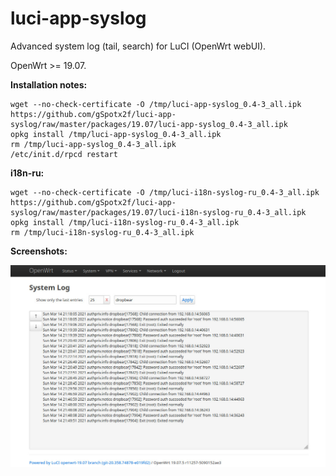 # luci-app-syslog
Advanced system log (tail, search) for LuCI (OpenWrt webUI).

OpenWrt >= 19.07.

**Installation notes:**

    wget --no-check-certificate -O /tmp/luci-app-syslog_0.4-3_all.ipk https://github.com/gSpotx2f/luci-app-syslog/raw/master/packages/19.07/luci-app-syslog_0.4-3_all.ipk
    opkg install /tmp/luci-app-syslog_0.4-3_all.ipk
    rm /tmp/luci-app-syslog_0.4-3_all.ipk
    /etc/init.d/rpcd restart

**i18n-ru:**

    wget --no-check-certificate -O /tmp/luci-i18n-syslog-ru_0.4-3_all.ipk https://github.com/gSpotx2f/luci-app-syslog/raw/master/packages/19.07/luci-i18n-syslog-ru_0.4-3_all.ipk
    opkg install /tmp/luci-i18n-syslog-ru_0.4-3_all.ipk
    rm /tmp/luci-i18n-syslog-ru_0.4-3_all.ipk

**Screenshots:**

![](https://github.com/gSpotx2f/luci-app-syslog/blob/master/screenshots/01.jpg)
